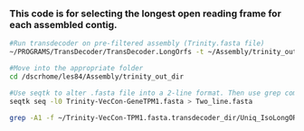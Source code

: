 ### This code is for selecting the longest open reading frame for each assembled contig. 

```bash
#Run transdecoder on pre-filtered assembly (Trinity.fasta file)
~/PROGRAMS/TransDecoder/TransDecoder.LongOrfs -t ~/Assembly/trinity_out_dir/Trinity.fasta

#Move into the appropriate folder
cd /dscrhome/les84/Assembly/trinity_out_dir

#Use seqtk to alter .fasta file into a 2-line format. Then use grep command to build new assembly from a uniq longest ORF list.
seqtk seq -l0 Trinity-VecCon-GeneTPM1.fasta > Two_line.fasta 

grep -A1 -f ~/Trinity-VecCon-TPM1.fasta.transdecoder_dir/Uniq_IsoLongORF.list > ~/Assembly/trinity_out_dir/Trinity-VecCon-GeneTPM1-LongORFS.fasta
```
